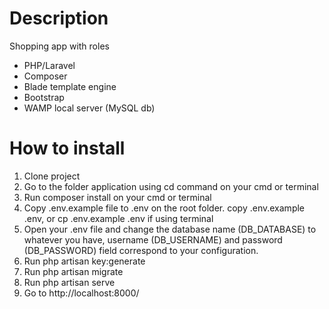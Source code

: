 # Description

Shopping app with roles
* PHP/Laravel
* Composer
* Blade template engine
* Bootstrap
* WAMP local server (MySQL db)

# How to install

1) Clone project
2) Go to the folder application using cd command on your cmd or terminal
3) Run composer install on your cmd or terminal
4) Copy .env.example file to .env on the root folder. copy .env.example .env, or cp .env.example .env if using terminal
5) Open your .env file and change the database name (DB_DATABASE) to whatever you have, username (DB_USERNAME) and password (DB_PASSWORD) field correspond to your configuration.
6) Run php artisan key:generate
7) Run php artisan migrate
8) Run php artisan serve
9) Go to http://localhost:8000/

